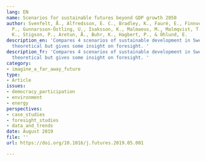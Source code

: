 ```yaml
---
lang: EN
name: Scenarios for sustainable futures beyond GDP growth 2050
author: Svenfelt, Å., Alfredsson, E. C., Bradley, K., Fauré, E., Finnveden, G., Fuehrer,
  P., Gunnarsson-Östling, U., Isaksson, K., Malmaeus, M., Malmqvist, T., Skånberg,
  K., Stigson, P., Aretun, Å., Buhr, K., Hagbert, P., & Öhlund, E.
description_en: 'Compares 4 scenarios of sustainable development in Sweden. Quite
  theoretical but gives some insight on foresight. '
description_fr: 'Compares 4 scenarios of sustainable development in Sweden. Quite
  theoretical but gives some insight on foresight. '
category:
- imagine_a_far_away_future
type:
- Article
issues:
- democracy_participation
- environment
- energy
perspectives:
- case_studies
- foresight_studies
- data_and_trends
date: August 2019
file: ''
url: https://doi.org/10.1016/j.futures.2019.05.001

---
```

